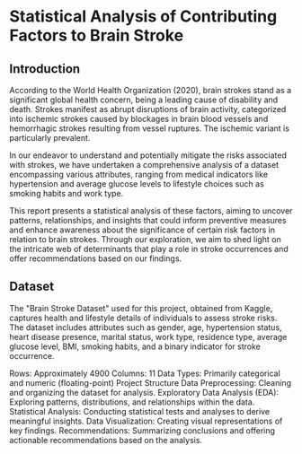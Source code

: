 # Statistical Analysis of Contributing Factors to Brain Stroke
## Introduction
According to the World Health Organization (2020), brain strokes stand as a significant global health concern, being a leading cause of disability and death. Strokes manifest as abrupt disruptions of brain activity, categorized into ischemic strokes caused by blockages in brain blood vessels and hemorrhagic strokes resulting from vessel ruptures. The ischemic variant is particularly prevalent.

In our endeavor to understand and potentially mitigate the risks associated with strokes, we have undertaken a comprehensive analysis of a dataset encompassing various attributes, ranging from medical indicators like hypertension and average glucose levels to lifestyle choices such as smoking habits and work type.

This report presents a statistical analysis of these factors, aiming to uncover patterns, relationships, and insights that could inform preventive measures and enhance awareness about the significance of certain risk factors in relation to brain strokes. Through our exploration, we aim to shed light on the intricate web of determinants that play a role in stroke occurrences and offer recommendations based on our findings.

## Dataset
The "Brain Stroke Dataset" used for this project, obtained from Kaggle, captures health and lifestyle details of individuals to assess stroke risks. The dataset includes attributes such as gender, age, hypertension status, heart disease presence, marital status, work type, residence type, average glucose level, BMI, smoking habits, and a binary indicator for stroke occurrence.

Rows: Approximately 4900
Columns: 11
Data Types: Primarily categorical and numeric (floating-point)
Project Structure
Data Preprocessing: Cleaning and organizing the dataset for analysis.
Exploratory Data Analysis (EDA): Exploring patterns, distributions, and relationships within the data.
Statistical Analysis: Conducting statistical tests and analyses to derive meaningful insights.
Data Visualization: Creating visual representations of key findings.
Recommendations: Summarizing conclusions and offering actionable recommendations based on the analysis.


